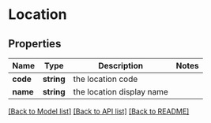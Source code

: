 # Location

## Properties
Name | Type | Description | Notes
------------ | ------------- | ------------- | -------------
**code** | **string** | the location code | 
**name** | **string** | the location display name | 

[[Back to Model list]](../README.md#documentation-for-models) [[Back to API list]](../README.md#documentation-for-api-endpoints) [[Back to README]](../README.md)


